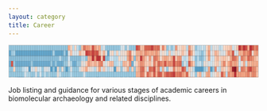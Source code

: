 ```yaml
---
layout: category
title: Career
---
```

![Heatmap](/assets/images/heatmap1.png)

Job listing and guidance for various stages of academic careers in biomolecular archaeology and related disciplines.
